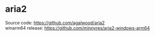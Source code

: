 # aria2

Source code: https://github.com/agalwood/aria2  
winarm64 release: https://github.com/minnyres/aria2-windows-arm64